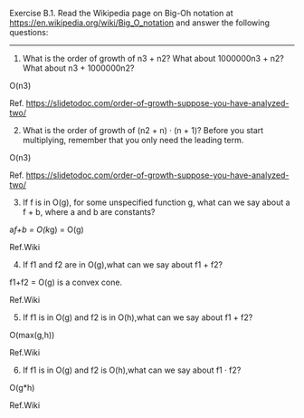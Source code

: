 Exercise B.1. 
Read the Wikipedia page on Big-Oh notation at https://en.wikipedia.org/wiki/Big_O_notation and answer the following questions:

***
1. What is the order of growth of n3 + n2? What about 1000000n3 + n2? What about n3 + 1000000n2?

O(n3)

Ref. https://slidetodoc.com/order-of-growth-suppose-you-have-analyzed-two/

2. What is the order of growth of (n2 + n) · (n + 1)? Before you start multiplying, remember that you only need the leading term.

O(n3)

Ref. https://slidetodoc.com/order-of-growth-suppose-you-have-analyzed-two/

3. If f is in O(g), for some unspecified function g, what can we say about a f + b, where a and b are constants?

a*f+b = O(k*g) = O(g)

Ref.Wiki

4. If f1 and f2 are in O(g),what can we say about f1 + f2?

f1+f2 = O(g) is a convex cone.


Ref.Wiki

5. If f1 is in O(g) and f2 is in O(h),what can we say about f1 + f2?

O(max(g,h))


Ref.Wiki

6. If f1 is in O(g) and f2 is O(h),what can we say about f1 · f2?

O(g*h)


Ref.Wiki
